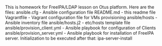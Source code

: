 This is homework for FreeIPA/LDAP lesson on Otus platform.
Here are the files:
ansible.cfg - Ansible configuration file
README.md - this readme file
Vagrantfile - Vagrant configuration file for VMs provisioning
ansible/hosts - Ansible inventory file
ansible/hosts.j2 - etc/hosts template file
ansible/provision_client.yml - Ansible playbook for configuration of Clients
ansible/provision_server.yml - Ansible playbook for installation of FreeIPA server. Initialization to be executed after that: ipa-server-install

